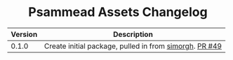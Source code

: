 <h1 align="center">Psammead Assets Changelog</h1>

| Version | Description |
|---------|-------------|
| 0.1.0   | Create initial package, pulled in from [simorgh](https://github.com/BBC-News/psammead/blob/latest/CONTRIBUTING.md). [PR #49](https://github.com/BBC-News/psammead/pull/49) |
